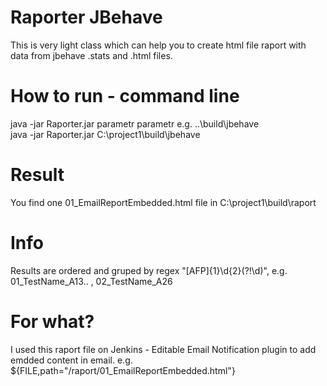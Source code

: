 # Raporter JBehave
 This is very light class which can help you to create html file raport with data from jbehave .stats and .html files.

# How to run - command line
 java -jar Raporter.jar parametr
 parametr e.g.  ..\build\jbehave\
 java -jar Raporter.jar C:\project1\build\jbehave

# Result
 You find one 01_EmailReportEmbedded.html file in C:\project1\build\raport 

# Info
 Results are ordered and gruped by regex "[AFP]{1}\\d{2}(?!\\d)", e.g. 01_TestName_A13.. , 02_TestName_A26
 
 # For what?
  I used this raport file on Jenkins - Editable Email Notification plugin to add emdded content in email.
  e.g. ${FILE,path="/raport/01_EmailReportEmbedded.html"}
